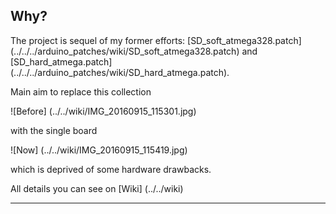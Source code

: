 ## Why?

The project is sequel of my former efforts: [SD_soft_atmega328.patch] (../../../arduino_patches/wiki/SD_soft_atmega328.patch) and [SD_hard_atmega.patch]
(../../../arduino_patches/wiki/SD_hard_atmega.patch).

Main aim to replace this collection

![Before] (../../wiki/IMG_20160915_115301.jpg)

with the single board

![Now] (../../wiki/IMG_20160915_115419.jpg)

which is deprived of some hardware drawbacks.

All details you can see on [Wiki] (../../wiki)

---
